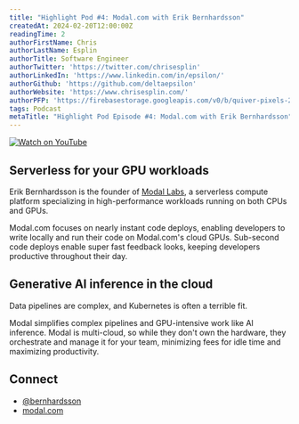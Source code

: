 ```yaml
---
title: "Highlight Pod #4: Modal.com with Erik Bernhardsson"
createdAt: 2024-02-20T12:00:00Z
readingTime: 2
authorFirstName: Chris
authorLastName: Esplin
authorTitle: Software Engineer
authorTwitter: 'https://twitter.com/chrisesplin'
authorLinkedIn: 'https://www.linkedin.com/in/epsilon/'
authorGithub: 'https://github.com/deltaepsilon'
authorWebsite: 'https://www.chrisesplin.com/'
authorPFP: 'https://firebasestorage.googleapis.com/v0/b/quiver-pixels-2020.appspot.com/o/F1EQ3eaBqkbEKEHBigolXIlmdut2%2F1408a808-60a6-4102-b636-08ab24041503.jpeg?alt=media&token=5f0ed5d8-c192-4aa3-a75b-3eb6cac9a552'
tags: Podcast
metaTitle: "Highlight Pod Episode #4: Modal.com with Erik Bernhardsson"
---
```


[![Watch on YouTube](/images/blog/podcast/4/play.png)](https://youtu.be/E_A38pNYHFk)

## Serverless for your GPU workloads

Erik Bernhardsson is the founder of [Modal Labs](https://modal.com/), a serverless compute platform specializing in high-performance workloads running on both CPUs and GPUs.

Modal.com focuses on nearly instant code deploys, enabling developers to write locally and run their code on Modal.com's cloud GPUs. Sub-second code deploys enable super fast feedback looks, keeping developers productive throughout their day.

## Generative AI inference in the cloud

Data pipelines are complex, and Kubernetes is often a terrible fit.

Modal simplifies complex pipelines and GPU-intensive work like AI inference. Modal is multi-cloud, so while they don't own the hardware, they orchestrate and manage it for your team, minimizing fees for idle time and maximizing productivity.

## Connect

- [@bernhardsson](https://twitter.com/bernhardsson)
- [modal.com](https://modal.com/)

